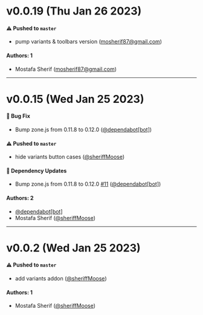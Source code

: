 # v0.0.19 (Thu Jan 26 2023)

#### ⚠️ Pushed to `master`

- pump variants & toolbars version (mosherif87@gmail.com)

#### Authors: 1

- Mostafa Sherif (mosherif87@gmail.com)

---

# v0.0.15 (Wed Jan 25 2023)

#### 🐛 Bug Fix

- Bump zone.js from 0.11.8 to 0.12.0 ([@dependabot[bot]](https://github.com/dependabot[bot]))

#### ⚠️ Pushed to `master`

- hide variants button cases ([@sheriffMoose](https://github.com/sheriffMoose))

#### 🔩 Dependency Updates

- Bump zone.js from 0.11.8 to 0.12.0 [#11](https://github.com/sheriffMoose/storybook-extras/pull/11) ([@dependabot[bot]](https://github.com/dependabot[bot]))

#### Authors: 2

- [@dependabot[bot]](https://github.com/dependabot[bot])
- Mostafa Sherif ([@sheriffMoose](https://github.com/sheriffMoose))

---

# v0.0.2 (Wed Jan 25 2023)

#### ⚠️ Pushed to `master`

- add variants addon ([@sheriffMoose](https://github.com/sheriffMoose))

#### Authors: 1

- Mostafa Sherif ([@sheriffMoose](https://github.com/sheriffMoose))
